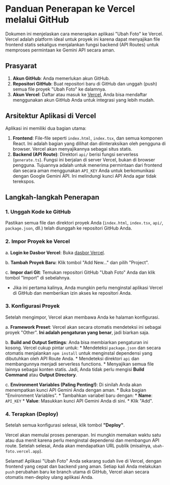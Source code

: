 # Panduan Penerapan ke Vercel melalui GitHub

Dokumen ini menjelaskan cara menerapkan aplikasi "Ubah Foto" ke Vercel. Vercel adalah platform ideal untuk proyek ini karena dapat menyajikan file frontend statis sekaligus menjalankan fungsi backend (API Routes) untuk memproses permintaan ke Gemini API secara aman.

## Prasyarat

1.  **Akun GitHub**: Anda memerlukan akun GitHub.
2.  **Repositori GitHub**: Buat repositori baru di GitHub dan unggah (push) semua file proyek "Ubah Foto" ke dalamnya.
3.  **Akun Vercel**: Daftar atau masuk ke [Vercel](https://vercel.com/), Anda bisa mendaftar menggunakan akun GitHub Anda untuk integrasi yang lebih mudah.

## Arsitektur Aplikasi di Vercel

Aplikasi ini memiliki dua bagian utama:
1.  **Frontend**: File-file seperti `index.html`, `index.tsx`, dan semua komponen React. Ini adalah bagian yang dilihat dan diinteraksikan oleh pengguna di browser. Vercel akan menyajikannya sebagai situs statis.
2.  **Backend (API Route)**: Direktori `api/` berisi fungsi serverless (`generate.ts`). Fungsi ini berjalan di server Vercel, bukan di browser pengguna. Tujuannya adalah untuk menerima permintaan dari frontend dan secara aman menggunakan `API_KEY` Anda untuk berkomunikasi dengan Google Gemini API. Ini melindungi kunci API Anda agar tidak terekspos.

## Langkah-langkah Penerapan

### 1. Unggah Kode ke GitHub

Pastikan semua file dan direktori proyek Anda (`index.html`, `index.tsx`, `api/`, `package.json`, dll.) telah diunggah ke repositori GitHub Anda.

### 2. Impor Proyek ke Vercel

a. **Login ke Dasbor Vercel**: Buka [dasbor Vercel](https://vercel.com/dashboard).

b. **Tambah Proyek Baru**: Klik tombol "Add New..." dan pilih "Project".

c. **Impor dari Git**: Temukan repositori GitHub "Ubah Foto" Anda dan klik tombol "Import" di sebelahnya.
   *   Jika ini pertama kalinya, Anda mungkin perlu menginstal aplikasi Vercel di GitHub dan memberikan izin akses ke repositori Anda.

### 3. Konfigurasi Proyek

Setelah mengimpor, Vercel akan membawa Anda ke halaman konfigurasi.

a. **Framework Preset**: Vercel akan secara otomatis mendeteksi ini sebagai proyek "Other". **Ini adalah pengaturan yang benar**, jadi biarkan saja.

b. **Build and Output Settings**: Anda bisa membiarkan pengaturan ini kosong. Vercel cukup pintar untuk:
    *   Mendeteksi `package.json` dan secara otomatis menjalankan `npm install` untuk menginstal dependensi yang dibutuhkan oleh API Route Anda.
    *   Mendeteksi direktori `api` dan membangunnya menjadi serverless functions.
    *   Menyajikan semua file lainnya sebagai konten statis.
    Jadi, Anda tidak perlu mengisi **Build Command** atau **Output Directory**.

c. **Environment Variables (Paling Penting!)**: Di sinilah Anda akan menempatkan kunci API Gemini Anda dengan aman.
    *   Buka bagian "Environment Variables".
    *   Tambahkan variabel baru dengan:
        *   **Name**: `API_KEY`
        *   **Value**: Masukkan kunci API Gemini Anda di sini.
    *   Klik "Add".

### 4. Terapkan (Deploy)

Setelah semua konfigurasi selesai, klik tombol **"Deploy"**.

Vercel akan memulai proses penerapan. Ini mungkin memakan waktu satu atau dua menit karena perlu menginstal dependensi dan membangun API route. Setelah selesai, Anda akan mendapatkan URL publik (misalnya, `ubah-foto.vercel.app`).

Selamat! Aplikasi "Ubah Foto" Anda sekarang sudah live di Vercel, dengan frontend yang cepat dan backend yang aman. Setiap kali Anda melakukan `push` perubahan baru ke branch utama di GitHub, Vercel akan secara otomatis men-deploy ulang aplikasi Anda.
